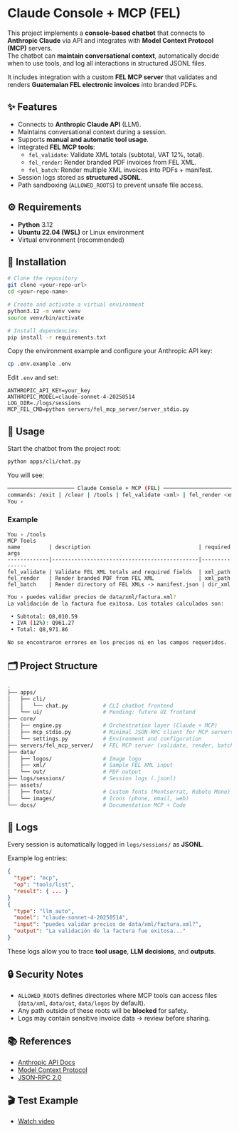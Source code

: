 # Claude Console + MCP (FEL)

This project implements a **console-based chatbot** that connects to **Anthropic Claude** via API and integrates with **Model Context Protocol (MCP)** servers.  
The chatbot can **maintain conversational context**, automatically decide when to use tools, and log all interactions in structured JSONL files.  

It includes integration with a custom **FEL MCP server** that validates and renders **Guatemalan FEL electronic invoices** into branded PDFs.

## ✨ Features

- Connects to **Anthropic Claude API** (LLM).
- Maintains conversational context during a session.
- Supports **manual and automatic tool usage**.
- Integrated **FEL MCP tools**:
  - `fel_validate`: Validate XML totals (subtotal, VAT 12%, total).
  - `fel_render`: Render branded PDF invoices from FEL XML.
  - `fel_batch`: Render multiple XML invoices into PDFs + manifest.
- Session logs stored as **structured JSONL**.
- Path sandboxing (`ALLOWED_ROOTS`) to prevent unsafe file access.

## ⚙️ Requirements

- **Python** 3.12
- **Ubuntu 22.04 (WSL)** or Linux environment
- Virtual environment (recommended)

## 🔧 Installation

```bash
# Clone the repository
git clone <your-repo-url>
cd <your-repo-name>

# Create and activate a virtual environment
python3.12 -m venv venv
source venv/bin/activate

# Install dependencies
pip install -r requirements.txt
````

Copy the environment example and configure your Anthropic API key:

```bash
cp .env.example .env
```

Edit `.env` and set:

```env
ANTHROPIC_API_KEY=your_key
ANTHROPIC_MODEL=claude-sonnet-4-20250514
LOG_DIR=./logs/sessions
MCP_FEL_CMD=python servers/fel_mcp_server/server_stdio.py
```

## 🚀 Usage

Start the chatbot from the project root:

```bash
python apps/cli/chat.py
```

You will see:

```bash
───────────────────── Claude Console + MCP (FEL) ──────────────────────
commands: /exit | /clear | /tools | fel_validate <xml> | fel_render <xml> | fel_batch <dir_xml>
You ›
```

### Example

```text
You › /tools
MCP Tools
name         | description                                  | required args
-------------|----------------------------------------------|---------------
fel_validate | Validate FEL XML totals and required fields  | xml_path
fel_render   | Render branded PDF from FEL XML              | xml_path
fel_batch    | Render directory of FEL XMLs -> manifest.json | dir_xml
```

```bash
You › puedes validar precios de data/xml/factura.xml?
La validación de la factura fue exitosa. Los totales calculados son:

 • Subtotal: Q8,010.59
 • IVA (12%): Q961.27
 • Total: Q8,971.86

No se encontraron errores en los precios ni en los campos requeridos.
```

## 🗂 Project Structure

```bash
.
├── apps/
│   ├── cli/
│   │   └── chat.py           # CLI chatbot frontend
│   └── ui/                   # Pending: future UI frontend
├── core/
│   ├── engine.py             # Orchestration layer (Claude + MCP)
│   ├── mcp_stdio.py          # Minimal JSON-RPC client for MCP servers
│   └── settings.py           # Environment and configuration
├── servers/fel_mcp_server/   # FEL MCP server (validate, render, batch)
├── data/
│   ├── logos/                # Image logo
│   ├── xml/                  # Sample FEL XML input
│   └── out/                  # PDF output
├── logs/sessions/            # Session logs (.jsonl)
├── assets/
│   ├── fonts/                # Custom fonts (Montserrat, Roboto Mono)
│   └── images/               # Icons (phone, email, web)
└── docs/                     # Documentation MCP + Code
```

## 📝 Logs

Every session is automatically logged in `logs/sessions/` as **JSONL**.

Example log entries:

```json
{
  "type": "mcp",
  "op": "tools/list",
  "result": { ... }
}
{
  "type": "llm_auto",
  "model": "claude-sonnet-4-20250514",
  "input": "puedes validar precios de data/xml/factura.xml?",
  "output": "La validación de la factura fue exitosa..."
}
```

These logs allow you to trace **tool usage**, **LLM decisions**, and **outputs**.

## 🔒 Security Notes

- `ALLOWED_ROOTS` defines directories where MCP tools can access files (`data/xml`, `data/out`, `data/logos` by default).
- Any path outside of these roots will be **blocked** for safety.
- Logs may contain sensitive invoice data -> review before sharing.

## 📚 References

- [Anthropic API Docs](https://docs.anthropic.com/en/api)
- [Model Context Protocol](https://modelcontextprotocol.io/)
- [JSON-RPC 2.0](https://www.jsonrpc.org/)

## 🎬 Test Example

- [Watch video](https://youtu.be/RaGJxHGllNY)
